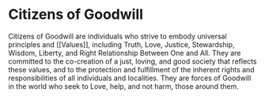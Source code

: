 # Citizens of Goodwill

Citizens of Goodwill are individuals who strive to embody universal principles and [[Values]], including Truth, Love, Justice, Stewardship, Wisdom, Liberty, and Right Relationship Between One and All. They are committed to the co-creation of a just, loving, and good society that reflects these values, and to the protection and fulfillment of the inherent rights and responsibilities of all individuals and localities. They are forces of Goodwill in the world who seek to Love, help, and not harm, those around them. 

